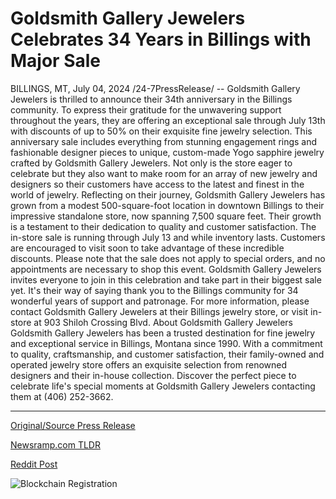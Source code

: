 # Goldsmith Gallery Jewelers Celebrates 34 Years in Billings with Major Sale

BILLINGS, MT, July 04, 2024 /24-7PressRelease/ -- Goldsmith Gallery Jewelers is thrilled to announce their 34th anniversary in the Billings community. To express their gratitude for the unwavering support throughout the years, they are offering an exceptional sale through July 13th with discounts of up to 50% on their exquisite fine jewelry selection.  This anniversary sale includes everything from stunning engagement rings and fashionable designer pieces to unique, custom-made Yogo sapphire jewelry crafted by Goldsmith Gallery Jewelers. Not only is the store eager to celebrate but they also want to make room for an array of new jewelry and designers so their customers have access to the latest and finest in the world of jewelry.  Reflecting on their journey, Goldsmith Gallery Jewelers has grown from a modest 500-square-foot location in downtown Billings to their impressive standalone store, now spanning 7,500 square feet. Their growth is a testament to their dedication to quality and customer satisfaction.  The in-store sale is running through July 13 and while inventory lasts. Customers are encouraged to visit soon to take advantage of these incredible discounts. Please note that the sale does not apply to special orders, and no appointments are necessary to shop this event.  Goldsmith Gallery Jewelers invites everyone to join in this celebration and take part in their biggest sale yet. It's their way of saying thank you to the Billings community for 34 wonderful years of support and patronage. For more information, please contact Goldsmith Gallery Jewelers at their Billings jewelry store, or visit in-store at 903 Shiloh Crossing Blvd.  About Goldsmith Gallery Jewelers  Goldsmith Gallery Jewelers has been a trusted destination for fine jewelry and exceptional service in Billings, Montana since 1990. With a commitment to quality, craftsmanship, and customer satisfaction, their family-owned and operated jewelry store offers an exquisite selection from renowned designers and their in-house collection. Discover the perfect piece to celebrate life's special moments at Goldsmith Gallery Jewelers contacting them at (406) 252-3662. 

---

[Original/Source Press Release](https://www.24-7pressrelease.com/press-release/512274/goldsmith-gallery-jewelers-celebrates-34-years-in-billings-with-major-sale)
                    

[Newsramp.com TLDR](None) 



[Reddit Post](https://www.reddit.com/r/Business_NewsRamp/comments/1dv6363/goldsmith_gallery_jewelers_celebrates_34th/) 



![Blockchain Registration](https://cdn.newsramp.app/24-7PressRelease/qrcode/247/4/frogxfDX.webp)